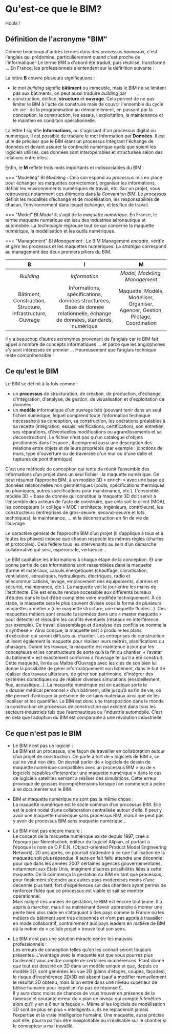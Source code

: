 # Qu'est-ce que le BIM?

Houlà !

## Définition de l'acronyme "BIM"

Comme beaucoup d'autres termes dans des processus nouveaux, c'est l'anglais qui prédomine, particulièrement quand c'est proche de l'informatique ! Le terme _BIM_ a d'abord été traduit, puis réutilisé, transformé ... En France, les professionnels s'entendent sur la définition suivante : 

La lettre **B** couvre plusieurs significations : 

* le mot *building* signifie **bâtiment** ou immeuble, mais le BIM ne se limitant pas aux bâtiments, on peut aussi traduire *building* par
* construction, édifice, **structure** et **ouvrage**. Cela permet de ne pas limiter le BIM à l'acte de construire mais de couvrir l'ensemble du cycle de vie : de la programmation au démantèlement, en passant par la conception, la construction, les essais, l'exploitation, la maintenance et le maintien en condition opérationnelle.

La lettre **I** signifie **Informations**, ou s'agissant d'un processus digital ou numérique, il est possible de traduire le mot Information par **Données**. Il est utile de préciser que le BIM étant un processus intégrant l'échange de données et devant assurer la continuité numérique quels que soient les logiciels utilisés, ces données sont interopérables et structurées selon des relations entre elles.

Enfin, le **M** reflète trois mots importants et indissociables du BIM :

=== "Modeling"
    BI *Modeling* : Cela correspond au *processus* mis en place pour échanger les maquettes correctement, organiser les informations, définir les environnements numériques de travail, etc. Sur un projet, vous retrouverez notamment ces éléments dans la *Convention BIM*. Le _processus_ définit les modalités d’échange et de modélisation, les responsabilités de chacun, l'environnement dans lequel échanger, et les flux de travail.

=== "Model"
    BI *Model* :Il s'agit de la *maquette numérique*. En France, le terme maquette numérique est issu des industries aéronautique et automobile. La *technologie* regroupe tout ce qui concerne la maquette numérique, la modélisation et les outils numériques.

=== "Management"
    BI *Management* : Le BIM Management *encadre*, *vérifie* et *gère* les processus et les maquettes numériques. La *stratégie* correspond au management des deux premiers piliers du BIM.
    

<!-- 1. Building Information **Modeling** (_processus_)
Cela correspond au *processus* mis en place pour échanger les maquettes correctement, organiser les informations, définir les environnements numériques de travail, etc. Sur un projet, vous retrouverez notamment ces éléments dans la *Convention BIM*. Le _processus_ définit les modalités d’échange et de modélisation, les responsabilités de chacun, l'environnement dans lequel échanger, et les flux de travail.

2. Building Information **Model** (_maquette 3D_)
Il s'agit de la *maquette numérique*. En France, le terme maquette numérique est issu des industries aéronautique et automobile. La *technologie* regroupe tout ce qui concerne la maquette numérique, la modélisation et les outils numériques.

3. Building Information **Management** (_gestion_)
Le BIM Management *encadre*, *vérifie* et *gère* les processus et les maquettes numériques. La *stratégie* correspond au management des deux premiers piliers du BIM. -->


<!-- 
Fruit | Color
----- | -----
Apple | Red
Banana | Yellow
Kiwi | Green -->



**B** | **I** | **M**
:---: | :---: | :---:
*Building* | *Information* | *Model, Modeling, Management*
Bâtiment, Construction, Structure, Infrastructure, Ouvrage| Informations, spécifications, données structurées, Base de donnée relationnelle, échange de données, standards, numérique | Maquette, Modèle, Modéliser, Organiser, Agencer, Gestion, Pilotage, Coordination


Il y a beaucoup d’autres acronymes provenant de l’anglais car le BIM fait appel à nombre de concepts informatiques ... et parce que les anglophones s’y sont intéressés en premier ... Heureusement que l’anglais technique reste compréhensible !

## Ce qu'est le BIM

Le BIM se définit à la fois comme :

* un **processus** de structuration, de création, de production, d'échange, d'intégration, d'analyse, de gestion, de visualisation et d'exploitation de données
* un **modèle** informatique d'un ouvrage bâti (pouvant tenir dans un seul fichier numérique, lequel comprend toute l'information technique nécessaire à sa conception, sa construction, les opérations préalables à sa recette (intégration, essais, vérifications, certification), son entretien, ses réparations, d'éventuelles modifications ou agrandissements et sa déconstruction). Le fichier n'est pas qu'un catalogue d'objets positionnés dans l'espace ; il comprend aussi une description des relations entre objets et de leurs propriétés (par exemple : jonctions de murs, type d'ouverture ou de traversée d'un mur ou d'une dalle et ruptures de pont thermique)


C’est une méthode de conception qui tente de réunir l’ensemble des informations d’un projet dans un seul fichier : la maquette numérique. On peut résumer l’approche BIM, à un modèle 3D « enrichi » avec une base de données relationnelles non géométriques (coûts, spécifications thermiques ou phoniques, autres spécifications pour maintenance, etc.). L’ensemble modèle 3D + base de donnée qui constitue la maquette 3D doit servir à l’ensemble des acteurs de l’acte de construire, que cela soit le client (MOA), les concepteurs (« collège » MOE : architecte, ingénieurs, contrôleurs), les constructeurs (entreprises de gros-oeuvre, second-oeuvre et lots techniques), la maintenance, … et la déconstruction en fin de vie de l’ouvrage.

Le caractère général de l’approche BIM d’un projet (il s’applique à tous et à toutes les phases) impose que chacun respecte les mêmes règles (chartes et protocoles). Cela fédère tous les intervenants au sein d’un démarche collaborative qui sera, espérons-le, vertueuse...

Le BIM capitalise les informations à chaque étape de la conception. Et une bonne partie de ces informations sont rassemblées dans la maquette (forme et matériaux, calculs énergétiques (chauffage, climatisation, ventilation), aérauliques, hydrauliques, électriques, radio et télécommunications, levage, emplacement des équipements, alarmes et sécurité, maintenance, etc.). La maquette voit le jour entre les mains de l’architecte. Elle est ensuite rendue accessible aux différents bureaux d’études dans le but d’être complétée voire modifiée techniquement. À ce stade, la maquette sera le plus souvent divisée sous la forme de plusieurs maquettes « métier » (une maquette structure, une maquette fluides…). Ces maquettes métiers sont ensuite fusionnées dans une « master maquette » pour détecter et résoudre les conflits éventuels (réseaux en interférence par exemple). Ce travail d’assemblage et d’analyse des conflits se nomme la « synthèse ». Ainsi conçue, la maquette sert à produire les plans d’exécution qui seront diffusés au chantier. Les entreprises de construction utilisent également la maquette pour réaliser leurs métrés, planifications ou phasages. Durant les travaux, la maquette est maintenue à jour par les concepteurs et les constructeurs de sorte qu’à la fin du chantier, « l’avatar du bâtiment » est exactement conforme à l’ouvrage tel qu’il a été construit.
Cette maquette, livrée au Maître d’Ouvrage avec les clés de son bien lui donne la possibilité de gérer informatiquement son bâtiment, dans le but de réaliser des travaux ultérieurs, de gérer son patrimoine, d’intégrer des systèmes domotiques ou de réaliser diverses simulations (ensoleillement, flux, acoustique…). La maquette numérique est en quelque sorte le « dossier médical personnel » d’un bâtiment, utile jusqu’à sa fin de vie, où elle permet d’anticiper la présence de certains matériaux ainsi que de les localiser et les quantifier.
Le BIM est donc une transposition dans le monde la construction de processus de construction qui existent dans tous les secteurs industriels tels que l’aéronautique ou l’industrie automobile. C’est en cela que l’adoption du BIM est comparable à une révolution industrielle.

## Ce que n'est pas le BIM

* Le BIM n’est pas un logiciel :  
Le BIM est un processus, une façon de travailler en collaboration autour d’un projet de construction. On parle à tort de « logiciels de BIM », ce qui ne veut rien dire. On devrait parler de « logiciels de dessin de maquette numérique compatibles avec un processus BIM » ou de « logiciels capables d’interpréter une maquette numérique » dans le cas de logiciels satellites servant à réaliser des simulations. Cette erreur provoque de grosses incompréhensions lorsque l’on commence à peine à se documenter sur le BIM.

* BIM et maquette numérique ne sont pas la même chose :  
La maquette numérique est le socle commun d’un processus BIM. Elle est le point nodal d’une collaboration centralisée autour d’elle. Il peut y avoir une maquette numérique sans processus BIM, mais il ne peut pas y avoir de processus BIM sans maquette numérique… 

* Le BIM n’est pas encore mature :  
Le concept de la maquette numérique existe depuis 1997, créé à l’époque par Nemetschek, éditeur du logiciel Allplan, et portant à l’époque le nom de O.P.E.N. (Object-oriented Product Model Engineering Network). 20 ans après, on pourrait s’attendre à ce que l’utilisation de la maquette soit plus répandue. Il aura en fait fallu attendre une décennie pour que dans les années 2007 certaines agences gouvernementales, notamment aux Etats Unis, imaginent d’autres possibilités liées à cette maquette. De là commença la gestation du BIM en tant que processus, pour finalement s’étendre aux autres pays modernisés moins d’une décennie plus tard, fort d’expériences sur des chantiers ayant permis de renforcer l’idée que ce processus est viable et sait se montrer opérationnel.  
Mais malgré ces années de gestation, le BIM est encore tout jeune. Il a appris à marcher, mais il va maintenant devoir apprendre à monter une pente bien plus raide en s’attaquant à des pays comme la France où les métiers du bâtiment sont très cloisonnés et n’ont pas appris à travailler en mode collaboratif, contrairement aux pays leaders en matière de BIM où la notion de « cellule projet » trouve tout son sens.

* Le BIM n’est pas une solution miracle contre les mauvais professionnels :  
Les erreurs de conception telles qu’on les connait seront toujours présentes. L’avantage avec la maquette est que vous pourrez plus facilement vous rendre compte de certaines incohérences. Etant donné que tout est dessiné en 3D dans un modèle unique et que, depuis ce modèle 3D, sont générées les vue 2D (plans d’étages, coupes, façades), le risque d’incohérence 2D/3D est absent (sauf à modifier manuellement le résultat 2D obtenu, mais là on entre dans une niveau supérieur de bêtise humaine pour lequel je n’ai pas de réponse !).  
Il y aura donc moins de chances de vous trouver en présence de la fameuse et courante erreur du « plan de niveau qui compte 5 fenêtres alors qu’il y en a 6 sur la façade ».
Même si les logiciels de modélisation 3D sont de plus en plus « intelligents », ils ne replaceront jamais l’expertise et la vraie intelligence humaine. Une maquette, aussi précise soit elle, pourra parfois être inexploitable ou irréalisable sur le chantier si le concepteur a mal travaillé.


